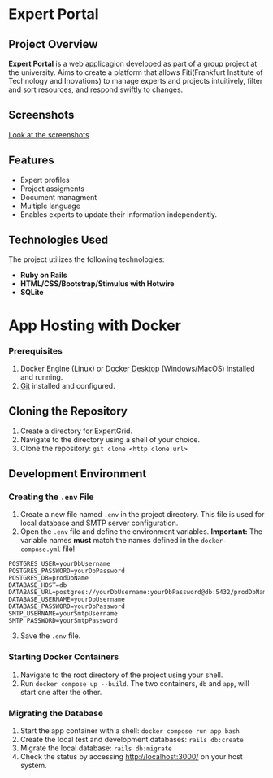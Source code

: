 # Expert Portal

## Project Overview

**Expert Portal** is a web applicagion developed as part of a group project at the university. Aims to create a platform that allows Fiti(Frankfurt Institute of Technology and Inovations) to manage experts and projects intuitively, filter and sort resources, and respond swiftly to changes.

## Screenshots
[Look at the screenshots](App_overview.md)

## Features

- Expert profiles
- Project assigments
- Document managment
- Multiple language
- Enables experts to update their information independently.

## Technologies Used

The project utilizes the following technologies:

- **Ruby on Rails**
- **HTML/CSS/Bootstrap/Stimulus with Hotwire**
- **SQLite**

# App Hosting with Docker

### Prerequisites
1. Docker Engine (Linux) or [Docker Desktop](https://www.docker.com/products/docker-desktop/) (Windows/MacOS) installed and running.
2. [Git](https://git-scm.com/downloads) installed and configured.

## Cloning the Repository
1. Create a directory for ExpertGrid.
2. Navigate to the directory using a shell of your choice.
3. Clone the repository: `git clone <http clone url>`

## Development Environment

### Creating the `.env` File
1. Create a new file named `.env` in the project directory. This file is used for local database and SMTP server configuration.
2. Open the `.env` file and define the environment variables. **Important:** The variable names **must** match the names defined in the `docker-compose.yml` file!
```
POSTGRES_USER=yourDbUsername
POSTGRES_PASSWORD=yourDbPassword
POSTGRES_DB=prodDbName
DATABASE_HOST=db
DATABASE_URL=postgres://yourDbUsername:yourDbPassword@db:5432/prodDbName
DATABASE_USERNAME=yourDbUsername
DATABASE_PASSWORD=yourDbPassword
SMTP_USERNAME=yourSmtpUsername
SMTP_PASSWORD=yourSmtpPassword
```
3. Save the `.env` file.

### Starting Docker Containers
1. Navigate to the root directory of the project using your shell.
2. Run `docker compose up --build`. The two containers, `db` and `app`, will start one after the other.

### Migrating the Database
1. Start the app container with a shell: `docker compose run app bash`
2. Create the local test and development databases: `rails db:create`
3. Migrate the local database: `rails db:migrate`
4. Check the status by accessing [http://localhost:3000/](http://localhost:3000/) on your host system.
